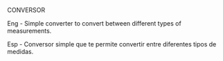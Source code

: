 CONVERSOR

Eng - Simple converter to convert between different types of measurements.

Esp - Conversor simple que te permite convertir entre diferentes tipos de medidas.
